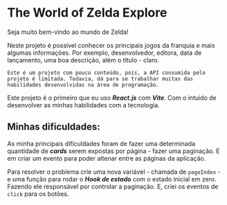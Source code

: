 # The World of Zelda Explore

Seja muito bem-vindo ao mundo de Zelda!

Neste projeto é possível conhecer os principais jogos da franquia e mais algumas informações. Por exemplo, desenvolvedor, editora, data de lançamento, uma boa descrição, além o título - claro.

`
Este é um projeto com pouco conteúdo, pois, a API consumida pelo projeto é limitada. Todavia, dá para se trabalhar muitas das habilidades desenvolvidas na área de programação.
`

Este projeto é o primeiro que eu uso <i><b>React.js</b></i> com <i><b>Vite</b></i>. Com o intuido de desenvolver as minhas habilidades com a tecnologia.

## Minhas dificuldades:

As minha principais dificuldades foram de fazer uma determinada quantidade de <i><b>cards</b></i> serem expostas por página - fazer uma paginação. E em criar um evento para poder altenar entre as páginas da aplicação.

Para resolver o problema crie uma nova variável - chamada de `pageIndex` - e uma função para rodar o <i><b>Hook de estado</b></i> com o estado inicial em zero. Fazendo ele responsável por controlar a paginação. E, criei os eventos de `click` para os botões. 

<br><br>

<img src="./src/imgs/zelda.gif" alt="" />